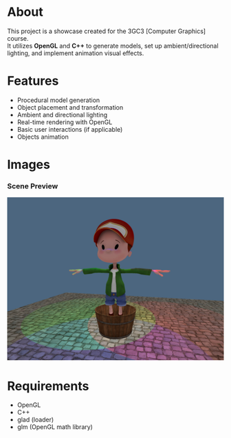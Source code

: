 # About
This project is a showcase created for the 3GC3 [Computer Graphics] course.  
It utilizes **OpenGL** and **C++** to generate models, set up ambient/directional lighting, and implement animation visual effects.

# Features
- Procedural model generation
- Object placement and transformation
- Ambient and directional lighting
- Real-time rendering with OpenGL
- Basic user interactions (if applicable)
- Objects animation

# Images
### Scene Preview
![Scene at Disco](/asset/images/at_disco.jpg)

# Requirements
- OpenGL
- C++
- glad (loader)
- glm (OpenGL math library)
